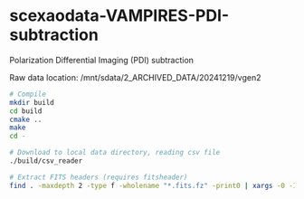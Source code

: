# scexaodata-VAMPIRES-PDI-subtraction
Polarization Differential Imaging (PDI) subtraction

Raw data location: /mnt/sdata/2_ARCHIVED_DATA/20241219/vgen2


```bash
# Compile
mkdir build
cd build
cmake ..
make
cd -

# Download to local data directory, reading csv file
./build/csv_reader

# Extract FITS headers (requires fitsheader)
find . -maxdepth 2 -type f -wholename "*.fits.fz" -print0 | xargs -0 -I{} bash -c 'fitsheader {} > {}.txtheader'
```

